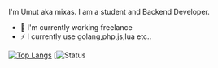 I'm Umut aka mixas. I am a student and Backend Developer.


- 🔭 I'm currently working freelance
- ⚡ I currently use golang,php,js,lua etc..

[![Top Langs](https://github-readme-stats.vercel.app/api/top-langs/?username=mixass&layout=compact&langs_count=10&theme=radical)](https://github.com/anuraghazra/github-readme-stats)
[![Status](https://github-readme-stats.vercel.app/api?username=mixass&show_icons=true&theme=radical)
